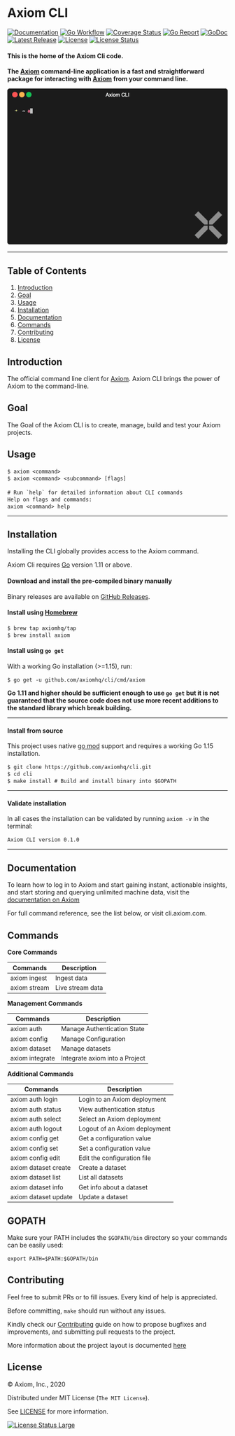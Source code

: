 # Axiom CLI

[![Documentation][docs_badge]][docs]
[![Go Workflow][go_workflow_badge]][go_workflow]
[![Coverage Status][coverage_badge]][coverage]
[![Go Report][report_badge]][report]
[![GoDoc][godoc_badge]][godoc]
[![Latest Release][release_badge]][release]
[![License][license_badge]][license]
[![License Status][license_status_badge]][license_status]

#### This is the home of the Axiom Cli code.

**The [Axiom](https://axiom.co) command-line application is a fast and straightforward package for interacting with [Axiom](https://axiom.co) from your command line.**

<p align="center"><img src=".github/img/demo.gif?raw=true"/></p>

---

## Table of Contents

1. [Introduction](#introduction)
1. [Goal](#Goal)
1. [Usage](#usage)
1. [Installation](#installation)
1. [Documentation](#documentation)
1. [Commands](#commands)
1. [Contributing](#contributing)
1. [License](#license)

## Introduction

The official command line client for [Axiom](https://www.axiom.co/). Axiom CLI brings the power of Axiom to the command-line. 

## Goal
The Goal of the Axiom CLI is to create, manage, build and test your Axiom projects. 

## Usage

```shell
$ axiom <command> 
$ axiom <command> <subcommand> [flags]

# Run `help` for detailed information about CLI commands
Help on flags and commands:
axiom <command> help
```
------------

## Installation

Installing the CLI globally provides access to the Axiom command.

Axiom Cli requires [Go](https://golang.org/dl/) version 1.11 or above. 

#### Download and install the pre-compiled binary manually

Binary releases are available on [GitHub Releases][2].

  [2]: https://github.com/axiomhq/cli/releases/latest

#### Install using [Homebrew](https://brew.sh)

```shell
$ brew tap axiomhq/tap
$ brew install axiom
```
#### Install using `go get`

With a working Go installation (>=1.15), run:

```shell
$ go get -u github.com/axiomhq/cli/cmd/axiom
```
**Go 1.11 and higher should be sufficient enough to use `go get` but it is not 
guaranteed that the source code does not use more recent additions to the
standard library which break building.**

-----------------

#### Install from source

This project uses native [go mod](https://golang.org/cmd/go/#hdr-Module_maintenance) support and requires a working Go 1.15
installation.

```shell
$ git clone https://github.com/axiomhq/cli.git
$ cd cli
$ make install # Build and install binary into $GOPATH
```
---------------

#### Validate installation

In all cases the installation can be validated by running `axiom -v` in the
terminal:

```shell
Axiom CLI version 0.1.0
```
----------------------

## Documentation

To learn how to log in to Axiom and start gaining instant, actionable insights, and start storing and querying unlimited machine data, visit the [documentation on Axiom](https://docs.axiom.co/)

For full command reference, see the list below, or visit cli.axiom.com. 

## Commands

**Core Commands**

| Commands              | Description                                                                          |
| --------------------- | ------------------------------------------------------------------------------------ |
| axiom ingest          |        Ingest data                                                                   |
| axiom stream          |        Live stream data                                                              |

**Management Commands**

| Commands              | Description                                                                          |
| --------------------- | ------------------------------------------------------------------------------------ |
| axiom auth            |        Manage Authentication State                                                   |
| axiom config          |        Manage Configuration                                                          |
| axiom dataset         |        Manage datasets                                                               |
| axiom integrate       |        Integrate axiom into a Project                                                | 

**Additional Commands**

| Commands              | Description                                                                          |
| --------------------- | ------------------------------------------------------------------------------------ |
| axiom auth login      |      Login to an Axiom deployment                                                    |
| axiom auth status     |      View authentication status                                                      |
| axiom auth select     |      Select an Axiom deployment                                                      |
| axiom auth logout     |      Logout of an Axiom deployment                                                   |
| axiom config get      |      Get a configuration value                                                       |
| axiom config set      |      Set a configuration value                                                       |
| axiom config edit     |      Edit the configuration file                                                     |
| axiom dataset create  |      Create a dataset                                                                |
| axiom dataset list    |      List all datasets                                                               |
| axiom dataset info    |      Get info about a dataset                                                        |
| axiom dataset update  |      Update a dataset                                                                |




               

## GOPATH

Make sure your PATH includes the `$GOPATH/bin` directory so your commands can be easily used:

```shell
export PATH=$PATH:$GOPATH/bin
```
## Contributing

Feel free to submit PRs or to fill issues. Every kind of help is appreciated. 

Before committing, `make` should run without any issues.

Kindly check our [Contributing](https://github.com/axiomhq/cli/blob/documentation/Contributing.md) guide on how to propose bugfixes and improvements, and submitting pull requests to the project.

More information about the project layout is documented
[here](https://github.com/axiomhq/cli/blob/documentation/.github/project-layout.md)

## License

&copy; Axiom, Inc., 2020

Distributed under MIT License (`The MIT License`).

See [LICENSE](LICENSE) for more information.

[![License Status Large][license_status_large_badge]][license_status_large]

<!-- Badges -->

[docs]: https://docs.axiom.co/cli
[docs_badge]: https://img.shields.io/badge/docs-reference-blue.svg?style=flat-square
[go_workflow]: https://github.com/axiomhq/cli/actions?query=workflow%3Ago
[go_workflow_badge]: https://img.shields.io/github/workflow/status/axiomhq/cli/go?style=flat-square
[coverage]: https://codecov.io/gh/axiomhq/cli
[coverage_badge]: https://img.shields.io/codecov/c/github/axiomhq/cli.svg?style=flat-square
[report]: https://goreportcard.com/report/github.com/axiomhq/cli
[report_badge]: https://goreportcard.com/badge/github.com/axiomhq/cli?style=flat-square
[godoc]: https://github.com/axiomhq/cli
[godoc_badge]: https://img.shields.io/badge/godoc-reference-blue.svg?style=flat-square
[release]: https://github.com/axiomhq/cli/releases/latest
[release_badge]: https://img.shields.io/github/release/axiomhq/cli.svg?style=flat-square
[license]: https://opensource.org/licenses/MIT
[license_badge]: https://img.shields.io/github/license/axiomhq/cli.svg?color=blue&style=flat-square
[license_status]: https://app.fossa.com/projects/git%2Bgithub.com%2Faxiomhq%2Fcli?ref=badge_shield
[license_status_badge]: https://app.fossa.com/api/projects/git%2Bgithub.com%2Faxiomhq%2Fcli.svg
[license_status_large]: https://app.fossa.com/projects/git%2Bgithub.com%2Faxiomhq%2Fcli?ref=badge_large
[license_status_large_badge]: https://app.fossa.com/api/projects/git%2Bgithub.com%2Faxiomhq%2Fcli.svg?type=large

